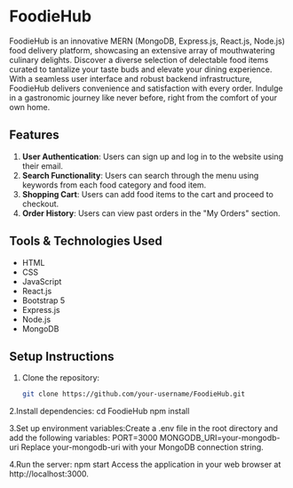 # FoodieHub


FoodieHub is an innovative MERN (MongoDB, Express.js, React.js, Node.js) food delivery platform, showcasing an extensive array of mouthwatering culinary delights. Discover a diverse selection of delectable food items curated to tantalize your taste buds and elevate your dining experience. With a seamless user interface and robust backend infrastructure, FoodieHub delivers convenience and satisfaction with every order. Indulge in a gastronomic journey like never before, right from the comfort of your own home.

## Features

1. **User Authentication**: Users can sign up and log in to the website using their email.
2. **Search Functionality**: Users can search through the menu using keywords from each food category and food item.
3. **Shopping Cart**: Users can add food items to the cart and proceed to checkout.
4. **Order History**: Users can view past orders in the "My Orders" section.

## Tools & Technologies Used

- HTML
- CSS
- JavaScript
- React.js
- Bootstrap 5
- Express.js
- Node.js
- MongoDB

## Setup Instructions

1. Clone the repository:

   ```bash
   git clone https://github.com/your-username/FoodieHub.git
   
2.Install dependencies:
cd FoodieHub
npm install

3.Set up environment variables:Create a .env file in the root directory and add the following variables:
PORT=3000
MONGODB_URI=your-mongodb-uri
Replace your-mongodb-uri with your MongoDB connection string.

4.Run the server:
npm start
Access the application in your web browser at http://localhost:3000.
